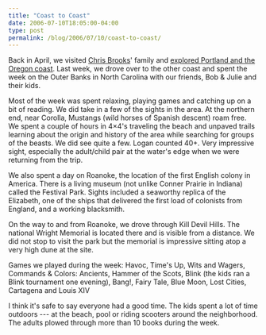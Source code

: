 ```yaml
---
title: "Coast to Coast"
date: 2006-07-10T18:05:00-04:00
type: post
permalink: /blog/2006/07/10/coast-to-coast/
---
```

Back in April, we visited [Chris Brooks](https://www.chrisbrooks.org/)' family and [explored Portland and the Oregon coast](https://ginn5j.blogspot.com/2006/04/spring-break-in-portland-oregon.html). Last week, we drove over to the other coast and spent the week on the Outer Banks in North Carolina with our friends, Bob & Julie and their kids.

Most of the week was spent relaxing, playing games and catching up on a bit of reading. We did take in a few of the sights in the area. At the northern end, near Corolla, Mustangs (wild horses of Spanish descent) roam free. We spent a couple of hours in 4&#215;4's traveling the beach and unpaved trails learning about the origin and history of the area while searching for groups of the beasts. We did see quite a few. Logan counted 40+. Very impressive sight, especially the adult/child pair at the water's edge when we were returning from the trip.

We also spent a day on Roanoke, the location of the first English colony in America. There is a living museum (not unlike Conner Prairie in Indiana) called the Festival Park. Sights included a seaworthy replica of the Elizabeth, one of the ships that delivered the first load of colonists from England, and a working blacksmith.

On the way to and from Roanoke, we drove through Kill Devil Hills. The national Wright Memorial is located there and is visible from a distance. We did not stop to visit the park but the memorial is impressive sitting atop a very high dune at the site.

Games we played during the week: Havoc, Time's Up, Wits and Wagers, Commands & Colors: Ancients, Hammer of the Scots, Blink (the kids ran a Blink tournament one evening), Bang!, Fairy Tale, Blue Moon, Lost Cities, Cartagena and Louis XIV

I think it's safe to say everyone had a good time. The kids spent a lot of time outdoors --- at the beach, pool or riding scooters around the neighborhood. The adults plowed through more than 10 books during the week.